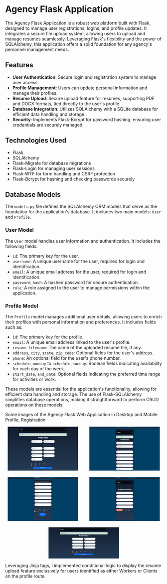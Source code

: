 # Agency Flask Application

The Agency Flask Application is a robust web platform built with Flask, designed to manage user registrations, logins, and profile updates. It integrates a secure file upload system, allowing users to upload and manage resumes seamlessly. Leveraging Flask's flexibility and the power of SQLAlchemy, this application offers a solid foundation for any agency's personnel management needs.

## Features

- **User Authentication**: Secure login and registration system to manage user access.
- **Profile Management**: Users can update personal information and manage their profiles.
- **Resume Upload**: Secure upload feature for resumes, supporting PDF and DOCX formats, tied directly to the user's profile.
- **Database Integration**: Utilizes SQLAlchemy with a SQLite database for efficient data handling and storage.
- **Security**: Implements Flask-Bcrypt for password hashing, ensuring user credentials are securely managed.

## Technologies Used

- Flask
- SQLAlchemy
- Flask-Migrate for database migrations
- Flask-Login for managing user sessions
- Flask-WTF for form handling and CSRF protection
- Flask-Bcrypt for hashing and checking passwords securely

## Database Models

The `models.py` file defines the SQLAlchemy ORM models that serve as the foundation for the application's database. It includes two main models: `User` and `Profile`.

### User Model

The `User` model handles user information and authentication. It includes the following fields:

- `id`: The primary key for the user.
- `username`: A unique username for the user, required for login and identification.
- `email`: A unique email address for the user, required for login and identification.
- `password_hash`: A hashed password for secure authentication.
- `role`: A role assigned to the user to manage permissions within the application.

### Profile Model

The `Profile` model manages additional user details, allowing users to enrich their profiles with personal information and preferences. It includes fields such as:

- `id`: The primary key for the profile.
- `email`: A unique email address linked to the user's profile.
- `resume_filename`: The name of the uploaded resume file, if any.
- `address`, `city`, `state`, `zip_code`: Optional fields for the user's address.
- `phone`: An optional field for the user's phone number.
- `schedule_monday` to `schedule_sunday`: Boolean fields indicating availability for each day of the week.
- `start_date`, `end_date`: Optional fields indicating the preferred time range for activities or work.

These models are essential for the application's functionality, allowing for efficient data handling and storage. The use of Flask-SQLAlchemy simplifies database operations, making it straightforward to perform CRUD operations on these models.

Some images of the Agency Flask Web Application in Desktop and Mobile: Profile, Registration

<div style="display: flex; flex-wrap: wrap; justify-content: space-around; gap: 20px;">
    <img src="https://github.com/Xthe23/flask-agency/blob/main/Resources/img1.png" alt="Image 1" style="max-width: 45%; height: auto;">
    <img src="https://github.com/Xthe23/flask-agency/blob/main/Resources/img2.png" alt="Image 2" style="max-width: 45%; height: auto;">
    <img src="https://github.com/Xthe23/flask-agency/blob/main/Resources/img3.png" alt="Image 3" style="max-width: 45%; height: auto;">
    <img src="https://github.com/Xthe23/flask-agency/blob/main/Resources/img4.png" alt="Image 4" style="max-width: 45%; height: auto;">
    <img src="https://github.com/Xthe23/flask-agency/blob/main/Resources/img6.png" alt="Image 5" style="max-width: 45%; height: auto;">
</div>


Leveraging Jinja tags, I implemented conditional logic to display the resume upload feature exclusively for users identified as either Workers or Clients on the profile route.
